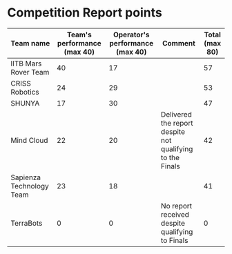 # Competition Report points

| Team name                | Team's performance (max 40) | Operator's performance (max 40) | Comment                                                   | Total (max 80) |
| ------------------------ | --------------------------- | ------------------------------- | --------------------------------------------------------- | -------------- |
| IITB Mars Rover Team     | 40                          | 17                              |                                                           | 57             |
| CRISS Robotics           | 24                          | 29                              |                                                           | 53             |
| SHUNYA                   | 17                          | 30                              |                                                           | 47             |
| Mind Cloud               | 22                          | 20                              | Delivered the report despite not qualifying to the Finals | 42             |
| Sapienza Technology Team | 23                          | 18                              |                                                           | 41             |
| TerraBots                | 0                           | 0                               | No report received despite qualifying to Finals           | 0              |
